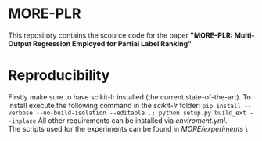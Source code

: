 # MORE-PLR
This repository contains the scource code for the paper **"MORE–PLR: Multi-Output Regression
Employed for Partial Label Ranking"**
# Reproducibility
Firstly make sure to have scikit-lr installed (the current state-of-the-art).
To install execute the following command in the *scikit-lr* folder: `pip install --verbose --no-build-isolation --editable .; python setup.py build_ext --inplace`
All other requirements can be installed via *enviroment.yml*. \
The scripts used for the experiments can be found in *MORE/experiments* \